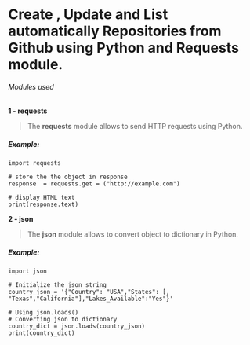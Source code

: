 # Create , Update and List automatically Repositories from Github using Python and Requests module.

<h6>Modules used</h6>

**1 - requests**
> The **requests** module allows to send HTTP requests using Python.

<h5> Example:</h5>

```
import requests

# store the the object in response
response  = requests.get = ("http://example.com")

# display HTML text
print(response.text)
```

**2 - json**
> The **json** module allows to convert object to dictionary in  Python.

<h5> Example:</h5>

```
import json

# Initialize the json string
country_json = '{"Country": "USA","States": [, "Texas","California"],"Lakes_Available":"Yes"}'

# Using json.loads()
# Converting json to dictionary
country_dict = json.loads(country_json)
print(country_dict)
```
